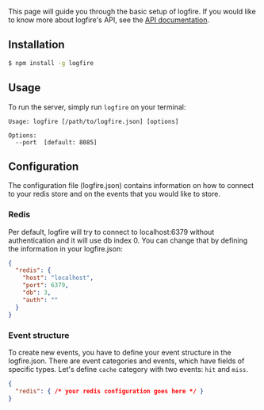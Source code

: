 This page will guide you through the basic setup of logfire. If you would like to know more about logfire's API, see the [API documentation](api.md).

## Installation

```bash
$ npm install -g logfire
```

## Usage

To run the server, simply run `logfire` on your terminal:

```
Usage: logfire [/path/to/logfire.json] [options]

Options:
  --port  [default: 8085]
```

## Configuration

The configuration file (logfire.json) contains information on how to connect to your redis store and on the events that you would like to store.

### Redis

Per default, logfire will try to connect to localhost:6379 without authentication and it will use db index 0. You can change that by defining the information in your logfire.json:

```json
{
  "redis": {
    "host": "localhost",
    "port": 6379,
    "db": 3,
    "auth": ""
  }
}
```

### Event structure

To create new events, you have to define your event structure in the logfire.json. There are event categories and events, which have fields of specific types. Let's define `cache` category with two events: `hit` and `miss`.

```json
{
  "redis": { /* your redis configuration goes here */ }
}
```

